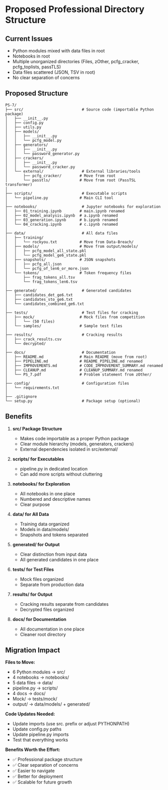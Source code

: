 # Proposed Professional Directory Structure

## Current Issues
- Python modules mixed with data files in root
- Notebooks in root
- Multiple unorganized directories (Files, zOther, pcfg_cracker, pcfg_toplists, passTLS)
- Data files scattered (JSON, TSV in root)
- No clear separation of concerns

## Proposed Structure

```
PS-7/
├── src/                          # Source code (importable Python package)
│   ├── __init__.py
│   ├── config.py
│   ├── utils.py
│   ├── models/
│   │   ├── __init__.py
│   │   └── pcfg_model.py
│   ├── generators/
│   │   ├── __init__.py
│   │   └── password_generator.py
│   ├── crackers/
│   │   ├── __init__.py
│   │   └── password_cracker.py
│   └── external/                 # External libraries/tools
│       ├── pcfg_cracker/        # Move from root
│       └── passtls/             # Move from root (PassTSL transformer)
│
├── scripts/                      # Executable scripts
│   └── pipeline.py              # Main CLI tool
│
├── notebooks/                    # Jupyter notebooks for exploration
│   ├── 01_training.ipynb        # main.ipynb renamed
│   ├── 02_model_analysis.ipynb  # a.ipynb renamed
│   ├── 03_generation.ipynb      # b.ipynb renamed
│   └── 04_cracking.ipynb        # c.ipynb renamed
│
├── data/                         # All data files
│   ├── training/
│   │   └── rockyou.txt          # Move from Data-Breach/
│   ├── models/                  # Move from output/models/
│   │   ├── pcfg_model_all_state.pkl
│   │   └── pcfg_model_ge6_state.pkl
│   ├── snapshots/               # JSON snapshots
│   │   ├── pcfg_all.json
│   │   └── pcfg_of_len6_or_more.json
│   └── tokens/                  # Token frequency files
│       ├── frag_tokens_all.tsv
│       └── frag_tokens_len6.tsv
│
├── generated/                    # Generated candidates
│   ├── candidates_det_ge6.txt
│   ├── candidates_sto_ge6.txt
│   └── candidates_combined_ge6.txt
│
├── tests/                        # Test files for cracking
│   ├── mock/                    # Mock files from competition
│   │   └── (50 files)
│   └── samples/                 # Sample test files
│
├── results/                      # Cracking results
│   ├── crack_results.csv
│   └── decrypted/
│
├── docs/                         # Documentation
│   ├── README.md                # Main README (move from root)
│   ├── PIPELINE.md              # README_PIPELINE.md renamed
│   ├── IMPROVEMENTS.md          # CODE_IMPROVEMENT_SUMMARY.md renamed
│   ├── CLEANUP.md               # CLEANUP_SUMMARY.md renamed
│   └── PS_7.pdf                 # Problem statement from zOther/
│
├── config/                       # Configuration files
│   └── requirements.txt
│
├── .gitignore
└── setup.py                      # Package setup (optional)
```

## Benefits

1. **src/ Package Structure**
   - Makes code importable as a proper Python package
   - Clear module hierarchy (models, generators, crackers)
   - External dependencies isolated in src/external/

2. **scripts/ for Executables**
   - pipeline.py in dedicated location
   - Can add more scripts without cluttering

3. **notebooks/ for Exploration**
   - All notebooks in one place
   - Numbered and descriptive names
   - Clear purpose

4. **data/ for All Data**
   - Training data organized
   - Models in data/models/
   - Snapshots and tokens separated

5. **generated/ for Output**
   - Clear distinction from input data
   - All generated candidates in one place

6. **tests/ for Test Files**
   - Mock files organized
   - Separate from production data

7. **results/ for Output**
   - Cracking results separate from candidates
   - Decrypted files organized

8. **docs/ for Documentation**
   - All documentation in one place
   - Cleaner root directory

## Migration Impact

**Files to Move:**
- 6 Python modules → src/
- 4 notebooks → notebooks/
- 5 data files → data/
- pipeline.py → scripts/
- 4 docs → docs/
- Mock/ → tests/mock/
- output/ → data/models/ + generated/

**Code Updates Needed:**
- Update imports (use src. prefix or adjust PYTHONPATH)
- Update config.py paths
- Update pipeline.py imports
- Test that everything works

**Benefits Worth the Effort:**
- ✅ Professional package structure
- ✅ Clear separation of concerns
- ✅ Easier to navigate
- ✅ Better for deployment
- ✅ Scalable for future growth
